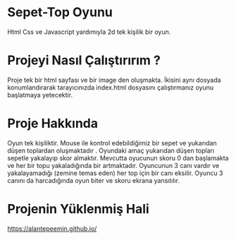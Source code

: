 # Sepet-Top Oyunu
Html Css ve Javascript yardımıyla 2d tek kişilik bir oyun.

# Projeyi Nasıl Çalıştırırım ?
Proje tek bir html sayfası ve bir image den oluşmakta. İkisini aynı dosyada konumlandırarak tarayıcınızda index.html dosyasını çalıştırmanız oyunu başlatmaya yetecektir.

# Proje Hakkında
Oyun tek kişiliktir. Mouse ile kontrol edebildiğimiz bir sepet ve yukarıdan düşen toplardan oluşmaktadır . Oyundaki amaç yukarıdan düşen topları sepetle yakalayıp skor almaktır.
Mevcutta oyucunun skoru 0 dan başlamakta ve her bir topu yakaladığında bir artmaktadır. Oyuncunun 3 canı vardır ve yakalayamadığı (zemine temas eden) her top için bir canı eksilir.
Oyuncu 3 canını da harcadığında oyun biter ve skoru ekrana yansıtılır. 

# Projenin Yüklenmiş Hali 
https://alantepeemin.github.io/

